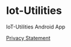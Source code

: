 # Iot-Utilities
IoT-Utilities Android App

[Privacy Statement](https://jens-fluegel.github.io/iot-utilities/IoT-Utilities-Privacy-Statement.pdf)
